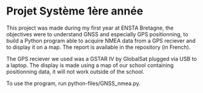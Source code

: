 # Projet Système 1ère année

This project was made during my first year at ENSTA Bretagne, the objectives were to understand GNSS and especially GPS positionning, to build a Python program able to acquire NMEA data from a GPS reciever and to display it on a map. The report is available in the repository (in French).


The GPS reciever we used was a GSTAR IV by GlobalSat plugged via USB to a laptop.
The display is made using a map of our school containing positionning data, it will not work outside of the school.

To use the program, run python-files/GNSS_nmea.py.
